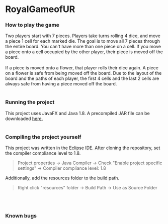 # **RoyalGameofUR**

### How to play the game
Two players start with 7 pieces. Players take turns rolling 4 dice, and move a piece 1 cell for each marked die. The goal is to move all 7 pieces through the entire board. You can't have more than one piece on a cell. If you move a piece onto a cell occupied by the other player, their piece is moved off the board.
<br />
<br />
If a piece is moved onto a flower, that player rolls their dice again. A piece on a flower is safe from being moved off the board. Due to the layout of the board and the paths of each player, the first 4 cells and the last 2 cells are always safe from having a piece moved off the board.
<br />
<br />

### Running the project
This project uses JavaFX and Java 1.8. A precompiled JAR file can be downloaded [here.](https://github.com/DavidRJ65716/RoyalGameofUR/releases)
<br />
<br />

### Compiling the project yourself
This project was written in the Eclipse IDE. After cloning the repository, set the compiler compliance level to 1.8.<br />
>Project properties -> Java Compiler -> Check "Enable project specific settings" -> Compiler compliance level: 1.8

Additionally, add the resources folder to the build path.<br />
>Right click "resources" folder -> Build Path -> Use as Source Folder
<br />
<br />

### Known bugs
